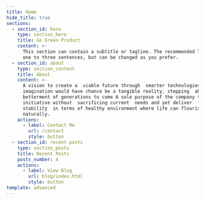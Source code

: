 ```yaml
---
title: Home
hide_title: true
sections:
  - section_id: hero
    type: section_hero
    title: Go Green Product
    content: >-
      This section can contain a subtitle or tagline. The recommended length is
      one to three sentences, but can be changed as you prefer.
  - section_id: about
    type: section_content
    title: About
    content: >-
      A vision to create a  viable future through  smarter technologies where
      imagination would have chance be a tangible reality, stepping  ahead for
      betterment of generations to come A sole purpose of the company to make
      initiative without  sacrificing current  needs and yet deliver  future
      stability  in terms of healthy environment where life can flourish
      naturally.
    actions:
      - label: Contact Me
        url: /contact
        style: button
  - section_id: recent-posts
    type: section_posts
    title: Recent Posts
    posts_number: 4
    actions:
      - label: View Blog
        url: blog/index.html
        style: button
template: advanced
---
```

